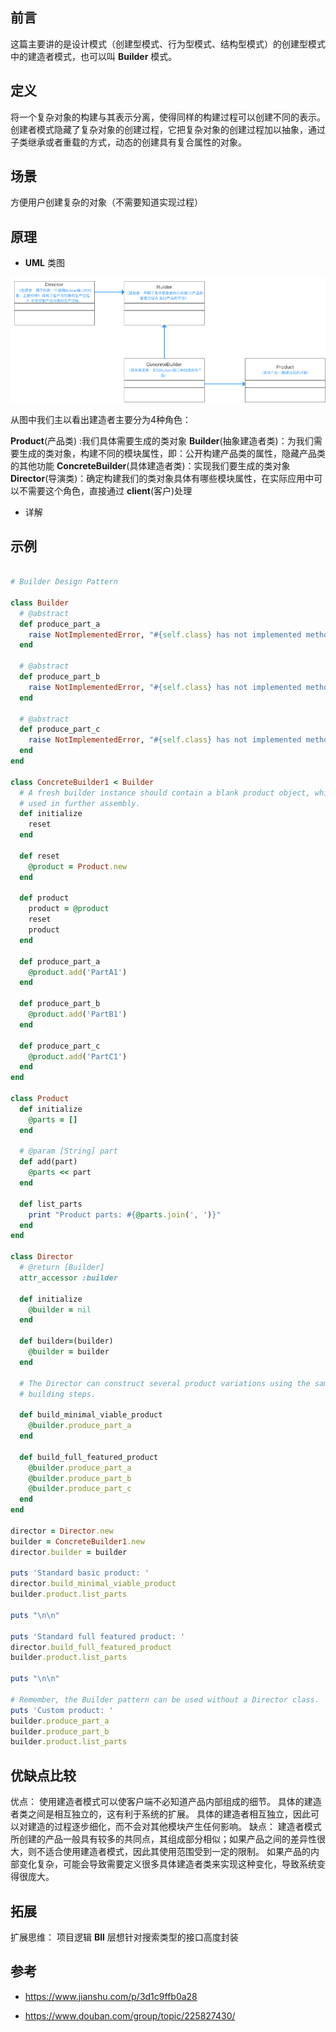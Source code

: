 ## 前言

这篇主要讲的是设计模式（创建型模式、行为型模式、结构型模式）的创建型模式中的建造者模式，也可以叫 **Builder** 模式。

## 定义

将一个复杂对象的构建与其表示分离，使得同样的构建过程可以创建不同的表示。
创建者模式隐藏了复杂对象的创建过程，它把复杂对象的创建过程加以抽象，通过子类继承或者重载的方式，动态的创建具有复合属性的对象。

## 场景

方便用户创建复杂的对象（不需要知道实现过程）

## 原理

- **UML** 类图

![builder-img1](./builder-img.png)

从图中我们主以看出建造者主要分为4种角色：

**Product**(产品类) :我们具体需要生成的类对象
**Builder**(抽象建造者类)：为我们需要生成的类对象，构建不同的模块属性，即：公开构建产品类的属性，隐藏产品类的其他功能
**ConcreteBuilder**(具体建造者类)：实现我们要生成的类对象
**Director**(导演类)：确定构建我们的类对象具体有哪些模块属性，在实际应用中可以不需要这个角色，直接通过 **client**(客户)处理

- 详解

## 示例

``` ruby

# Builder Design Pattern

class Builder
  # @abstract
  def produce_part_a
    raise NotImplementedError, "#{self.class} has not implemented method '#{__method__}'"
  end

  # @abstract
  def produce_part_b
    raise NotImplementedError, "#{self.class} has not implemented method '#{__method__}'"
  end

  # @abstract
  def produce_part_c
    raise NotImplementedError, "#{self.class} has not implemented method '#{__method__}'"
  end
end

class ConcreteBuilder1 < Builder
  # A fresh builder instance should contain a blank product object, which is
  # used in further assembly.
  def initialize
    reset
  end

  def reset
    @product = Product.new
  end

  def product
    product = @product
    reset
    product
  end

  def produce_part_a
    @product.add('PartA1')
  end

  def produce_part_b
    @product.add('PartB1')
  end

  def produce_part_c
    @product.add('PartC1')
  end
end

class Product
  def initialize
    @parts = []
  end

  # @param [String] part
  def add(part)
    @parts << part
  end

  def list_parts
    print "Product parts: #{@parts.join(', ')}"
  end
end

class Director
  # @return [Builder]
  attr_accessor :builder

  def initialize
    @builder = nil
  end

  def builder=(builder)
    @builder = builder
  end

  # The Director can construct several product variations using the same
  # building steps.

  def build_minimal_viable_product
    @builder.produce_part_a
  end

  def build_full_featured_product
    @builder.produce_part_a
    @builder.produce_part_b
    @builder.produce_part_c
  end
end

director = Director.new
builder = ConcreteBuilder1.new
director.builder = builder

puts 'Standard basic product: '
director.build_minimal_viable_product
builder.product.list_parts

puts "\n\n"

puts 'Standard full featured product: '
director.build_full_featured_product
builder.product.list_parts

puts "\n\n"

# Remember, the Builder pattern can be used without a Director class.
puts 'Custom product: '
builder.produce_part_a
builder.produce_part_b
builder.product.list_parts


```

## 优缺点比较

优点：
使用建造者模式可以使客户端不必知道产品内部组成的细节。
具体的建造者类之间是相互独立的，这有利于系统的扩展。
具体的建造者相互独立，因此可以对建造的过程逐步细化，而不会对其他模块产生任何影响。
缺点：
建造者模式所创建的产品一般具有较多的共同点，其组成部分相似；如果产品之间的差异性很大，则不适合使用建造者模式，因此其使用范围受到一定的限制。
如果产品的内部变化复杂，可能会导致需要定义很多具体建造者类来实现这种变化，导致系统变得很庞大。


## 拓展

扩展思维： 项目逻辑 **Bll** 层想针对搜索类型的接口高度封装

## 参考

- https://www.jianshu.com/p/3d1c9ffb0a28

- https://www.douban.com/group/topic/225827430/
